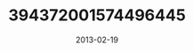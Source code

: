 ---
title: "394372001574496445"
cover: "2013-02-19 11.13.47 394372001574496445_46248401"
photo: "2013-02-19 11.13.47 394372001574496445_46248401"
date: "2013-02-19"
type: "photo"
---